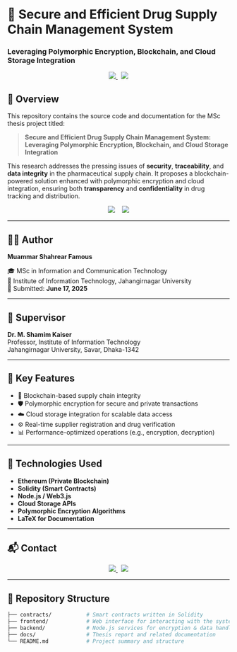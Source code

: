 # 💊 Secure and Efficient Drug Supply Chain Management System  
### Leveraging Polymorphic Encryption, Blockchain, and Cloud Storage Integration  


<p align="center">
  <a href="https://www.sciencedirect.com/science/article/pii/S2772918425000207" target="_blank">
    <img src="https://img.shields.io/badge/Q1%20Journal%20Publication-View-blue?style=for-the-badge" />
  </a>
  &nbsp;
  <a href="https://your-presentation-link.com" target="_blank">
    <img src="https://img.shields.io/badge/Presentation-Watch-orange?style=for-the-badge" />
  </a>
</p>


## 📘 Overview

This repository contains the source code and documentation for the MSc thesis project titled:

> **Secure and Efficient Drug Supply Chain Management System: Leveraging Polymorphic Encryption, Blockchain, and Cloud Storage Integration**

This research addresses the pressing issues of **security**, **traceability**, and **data integrity** in the pharmaceutical supply chain. It proposes a blockchain-powered solution enhanced with polymorphic encryption and cloud integration, ensuring both **transparency** and **confidentiality** in drug tracking and distribution.

<p align="center">
  <img src="https://img.shields.io/badge/status-MSc%20Thesis-blueviolet" />
  &nbsp;&nbsp;
  <img src="https://img.shields.io/badge/Technologies-Blockchain%2C%20Encryption%2C%20Cloud-orange" />
</p>

---

## 👨‍💻 Author

**Muammar Shahrear Famous**  
  
🎓 MSc in Information and Communication Technology  
📍 Institute of Information Technology, Jahangirnagar University  
📅 Submitted: **June 17, 2025**

---

## 🧠 Supervisor

**Dr. M. Shamim Kaiser**  
Professor, Institute of Information Technology  
Jahangirnagar University, Savar, Dhaka-1342

---

## 🔐 Key Features

- 🔗 Blockchain-based supply chain integrity  
- 🛡️ Polymorphic encryption for secure and private transactions  
- ☁️ Cloud storage integration for scalable data access  
- ⚙️ Real-time supplier registration and drug verification  
- 📊 Performance-optimized operations (e.g., encryption, decryption)

---

## 🧪 Technologies Used

- **Ethereum (Private Blockchain)**
- **Solidity (Smart Contracts)**
- **Node.js / Web3.js**
- **Cloud Storage APIs**
- **Polymorphic Encryption Algorithms**
- **LaTeX for Documentation**

---

## 📬 Contact

<p align="center">
  <a href="mailto:shahrearmuammar@gmail.com" target="_blank">
    <img src="https://img.shields.io/badge/Email-Contact%20Me-red?style=for-the-badge" />
  </a>
  &nbsp;
  <a href="https://www.linkedin.com/in/muammarshahrear/" target="_blank">
    <img src="https://img.shields.io/badge/LinkedIn-Connect-blue?style=for-the-badge&logo=linkedin" />
  </a>
</p>

---

## 📁 Repository Structure

```bash
├── contracts/           # Smart contracts written in Solidity
├── frontend/            # Web interface for interacting with the system
├── backend/             # Node.js services for encryption & data handling
├── docs/                # Thesis report and related documentation
└── README.md            # Project summary and structure
